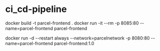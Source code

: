 # ci_cd-pipeline

docker build -t parcel-frontend .
docker run -it --rm -p 8085:80 --name=parcel-frontend parcel-frontend

docker run -d --restart always --network=parcelnetwork -p 8080:80 --name=parcel-frontend parcel-frontend:1.0